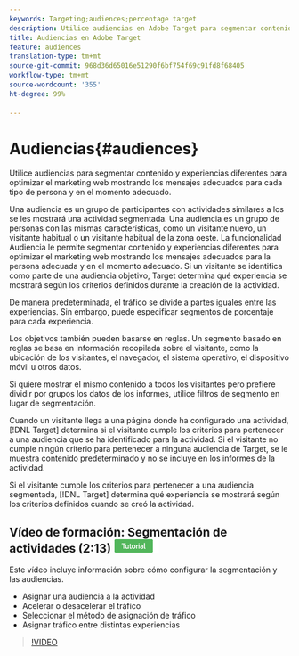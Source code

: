 ```yaml
---
keywords: Targeting;audiences;percentage target
description: Utilice audiencias en Adobe Target para segmentar contenido y experiencias diferentes para optimizar el marketing web mostrando los mensajes adecuados para la persona adecuada y en el momento adecuado.
title: Audiencias en Adobe Target
feature: audiences
translation-type: tm+mt
source-git-commit: 968d36d65016e51290f6bf754f69c91fd8f68405
workflow-type: tm+mt
source-wordcount: '355'
ht-degree: 99%

---
```



# Audiencias{#audiences}

Utilice audiencias para segmentar contenido y experiencias diferentes para optimizar el marketing web mostrando los mensajes adecuados para cada tipo de persona y en el momento adecuado.

Una audiencia es un grupo de participantes con actividades similares a los se les mostrará una actividad segmentada.  Una audiencia es un grupo de personas con las mismas características, como un visitante nuevo, un visitante habitual o un visitante habitual de la zona oeste. La funcionalidad Audiencia le permite segmentar contenido y experiencias diferentes para optimizar el marketing web mostrando los mensajes adecuados para la persona adecuada y en el momento adecuado. Si un visitante se identifica como parte de una audiencia objetivo, Target determina qué experiencia se mostrará según los criterios definidos durante la creación de la actividad.

De manera predeterminada, el tráfico se divide a partes iguales entre las experiencias. Sin embargo, puede especificar  segmentos de porcentaje para cada experiencia.

Los objetivos también pueden basarse en reglas. Un segmento basado en reglas se basa en información recopilada sobre el visitante, como la ubicación de los visitantes, el navegador, el sistema operativo, el dispositivo móvil u otros datos.

Si quiere mostrar el mismo contenido a todos los visitantes pero prefiere dividir por grupos los datos de los informes, utilice filtros de segmento en lugar de segmentación.

Cuando un visitante llega a una página donde ha configurado una actividad, [!DNL Target] determina si el visitante cumple los criterios para pertenecer a una audiencia que se ha identificado para la actividad. Si el visitante no cumple ningún criterio para pertenecer a ninguna audiencia de Target, se le muestra contenido predeterminado y no se incluye en los informes de la actividad.

Si el visitante cumple los criterios para pertenecer a una audiencia segmentada, [!DNL Target] determina qué experiencia se mostrará según los criterios definidos cuando se creó la actividad.

## Vídeo de formación: Segmentación de actividades  (2:13)  ![Insignia de tutorial](/help/assets/tutorial.png)

Este vídeo incluye información sobre cómo configurar la segmentación y las audiencias.

* Asignar una audiencia a la actividad
* Acelerar o desacelerar el tráfico
* Seleccionar el método de asignación de tráfico
* Asignar tráfico entre distintas experiencias

>[!VIDEO](https://video.tv.adobe.com/v/17385)
